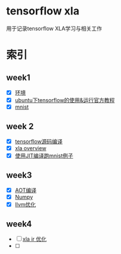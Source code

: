 # tensorflow xla
用于记录tensorflow XLA学习与相关工作

# 索引
## week1
- [x] [环境](https://github.com/dongbeiyewu/xla/blob/master/week1/%E7%8E%AF%E5%A2%83%E9%85%8D%E7%BD%AE.md)
- [x] [ubuntu下tensorflow的使用&运行官方教程](https://github.com/dongbeiyewu/xla/blob/master/week1/tensorflow.md)
- [x] [mnist](https://github.com/dongbeiyewu/xla/blob/master/week1/MNIST.md)
## week 2
- [x] [tensorflow源码编译](https://github.com/dongbeiyewu/xla/blob/master/week2/tensorflow%E6%BA%90%E7%A0%81%E7%BC%96%E8%AF%91.md)
- [x] [xla overview](https://github.com/dongbeiyewu/xla/blob/master/week2/xla%20overview.md)
- [x] [使用JIT编译跑mnist例子](https://github.com/dongbeiyewu/xla/blob/master/week2/%E4%BD%BF%E7%94%A8JIT%E7%BC%96%E8%AF%91.md)
## week3
- [x] [AOT编译](https://github.com/dongbeiyewu/xla/blob/master/week3/AOT%E7%BC%96%E8%AF%91.md)
- [x] [Numpy](https://github.com/dongbeiyewu/xla/blob/master/week3/numpy.md)
- [x] [llvm优化](https://github.com/dongbeiyewu/xla/blob/master/week3/%E4%BC%98%E5%8C%96.md)
## week4
- [ ] [xla ir 优化]()
- [ ] 